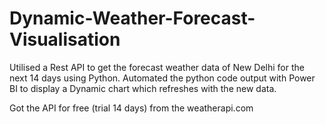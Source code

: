 # Dynamic-Weather-Forecast-Visualisation
Utilised a Rest API to get the forecast weather data of New Delhi for the next 14 days using Python. Automated the python code output with Power BI to display a Dynamic chart which refreshes with the new data.


Got the API for free (trial 14 days) from the weatherapi.com
